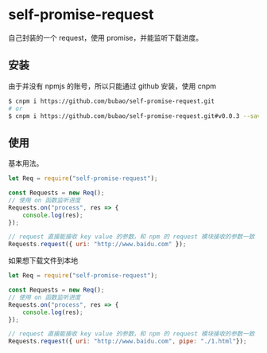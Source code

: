# self-promise-request

自己封装的一个 request，使用 promise，并能监听下载进度。

## 安装

由于并没有 npmjs 的账号，所以只能通过 github 安装，使用 cnpm

```sh
$ cnpm i https://github.com/bubao/self-promise-request.git
# or
$ cnpm i https://github.com/bubao/self-promise-request.git#v0.0.3 --save
```

## 使用

基本用法。

```js
let Req = require("self-promise-request");

const Requests = new Req();
// 使用 on 函数监听进度
Requests.on("process", res => {
	console.log(res);
});

// request 直接能接收 key value 的参数，和 npm 的 request 模块接收的参数一致
Requests.request({ uri: "http://www.baidu.com" });
```

如果想下载文件到本地

```js
let Req = require("self-promise-request");

const Requests = new Req();
// 使用 on 函数监听进度
Requests.on("process", res => {
	console.log(res);
});

// request 直接能接收 key value 的参数，和 npm 的 request 模块接收的参数一致
Requests.request({ uri: "http://www.baidu.com", pipe: "./1.html"});
```
